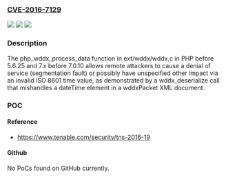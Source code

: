 ### [CVE-2016-7129](https://cve.mitre.org/cgi-bin/cvename.cgi?name=CVE-2016-7129)
![](https://img.shields.io/static/v1?label=Product&message=n%2Fa&color=blue)
![](https://img.shields.io/static/v1?label=Version&message=n%2Fa&color=blue)
![](https://img.shields.io/static/v1?label=Vulnerability&message=n%2Fa&color=brighgreen)

### Description

The php_wddx_process_data function in ext/wddx/wddx.c in PHP before 5.6.25 and 7.x before 7.0.10 allows remote attackers to cause a denial of service (segmentation fault) or possibly have unspecified other impact via an invalid ISO 8601 time value, as demonstrated by a wddx_deserialize call that mishandles a dateTime element in a wddxPacket XML document.

### POC

#### Reference
- https://www.tenable.com/security/tns-2016-19

#### Github
No PoCs found on GitHub currently.

